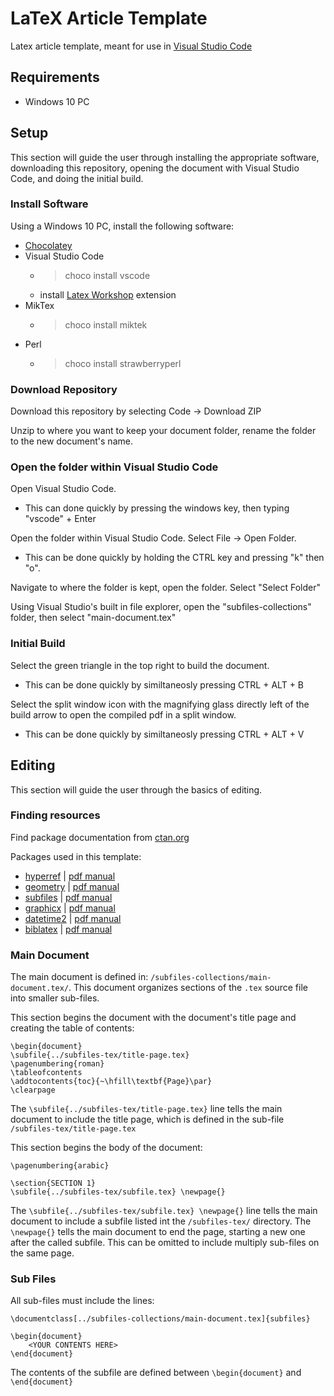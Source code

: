 # LaTeX Article Template

Latex article template, meant for use in [Visual Studio Code](https://code.visualstudio.com/)

## Requirements

- Windows 10 PC

## Setup

This section will guide the user through installing the appropriate software, downloading
this repository, opening the document with Visual Studio Code, and doing the initial build.

### Install Software

Using a Windows 10 PC, install the following software:

- [Chocolatey](https://chocolatey.org/install)
- Visual Studio Code
    - > choco install vscode
    - install [Latex Workshop](https://marketplace.visualstudio.com/items?itemName=James-Yu.latex-workshop) extension
- MikTex
    - > choco install miktek
- Perl
    - > choco install strawberryperl

### Download Repository

Download this repository by selecting Code -> Download ZIP

Unzip to where you want to keep your document folder, rename the folder to the new 
document's name.

### Open the folder within Visual Studio Code

Open Visual Studio Code. 
- This can done quickly by pressing the windows key, then typing "vscode" + Enter

Open the folder within Visual Studio Code. Select File -> Open Folder.
- This can be done quickly by holding the CTRL key and pressing "k" then "o".

Navigate to where the folder is kept, open the folder.
Select "Select Folder"

Using Visual Studio's built in file explorer, open the "subfiles-collections" folder, then select 
"main-document.tex"

### Initial Build

Select the green triangle in the top right to build the document.
- This can be done quickly by similtaneosly pressing CTRL + ALT + B

Select the split window icon with the magnifying glass directly left of the build arrow to open the
compiled pdf in a split window.
- This can be done quickly by similtaneosly pressing CTRL + ALT + V

## Editing

This section will guide the user through the basics of editing.

### Finding resources

Find package documentation from [ctan.org](https://www.ctan.org/pkg/)

Packages used in this template:

- [hyperref](https://www.ctan.org/pkg/hyperref) | [pdf manual](https://mirrors.rit.edu/CTAN/macros/latex/contrib/hyperref/doc/hyperref-doc.pdf)
- [geometry](https://www.ctan.org/pkg/geometry) | [pdf manual](https://mirrors.rit.edu/CTAN/macros/latex/contrib/geometry/geometry.pdf)
- [subfiles](https://www.ctan.org/pkg/subfiles) | [pdf manual](https://ctan.math.washington.edu/tex-archive/macros/latex/contrib/subfiles/subfiles.pdf)
- [graphicx](https://www.ctan.org/pkg/graphicx) | [pdf manual](https://mirrors.rit.edu/CTAN/macros/latex/required/graphics/grfguide.pdf)
- [datetime2](https://www.ctan.org/pkg/datetime2) | [pdf manual](https://mirrors.concertpass.com/tex-archive/macros/latex/contrib/datetime2/datetime2.pdf)
- [biblatex](https://www.ctan.org/pkg/biblatex) | [pdf manual](https://ctan.mirrors.hoobly.com/macros/latex/contrib/biblatex/doc/biblatex.pdf)

### Main Document

The main document is defined in: `/subfiles-collections/main-document.tex/`.
This document organizes sections of the `.tex` source file into smaller sub-files.

This section begins the document with the document's title page and creating the table of contents:

```
\begin{document}
\subfile{../subfiles-tex/title-page.tex}
\pagenumbering{roman}
\tableofcontents
\addtocontents{toc}{~\hfill\textbf{Page}\par}
\clearpage
```

The `\subfile{../subfiles-tex/title-page.tex}` line tells the main document to include the title page,
which is defined in the sub-file `/subfiles-tex/title-page.tex`



This section begins the body of the document:

```
\pagenumbering{arabic}

\section{SECTION 1}
\subfile{../subfiles-tex/subfile.tex} \newpage{}
```

The `\subfile{../subfiles-tex/subfile.tex} \newpage{}` line tells the main document to include a 
subfile listed int the `/subfiles-tex/` directory. The `\newpage{}` tells the main document
to end the page, starting a new one after the called subfile. This can be omitted to include
multiply sub-files on the same page.

### Sub Files

All sub-files must include the lines:

```
\documentclass[../subfiles-collections/main-document.tex]{subfiles}

\begin{document}
    <YOUR CONTENTS HERE>
\end{document}
```

The contents of the subfile are defined between `\begin{document}` and `\end{document}`
